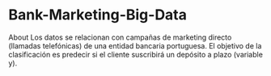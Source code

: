 # Bank-Marketing-Big-Data
About Los datos se relacionan con campañas de marketing directo (llamadas telefónicas) de una entidad bancaria portuguesa. El objetivo de la clasificación es predecir si el cliente suscribirá un depósito a plazo (variable y).
